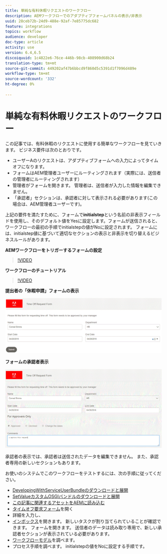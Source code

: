 ```yaml
---
title: 単純な有料休暇リクエストのワークフロー
description: AEMワークフローでのアダプティブフォームパネルの表示/非表示
uuid: 28ceb72b-24d9-488e-92af-7e85775dc682
feature: integrations
topics: workflow
audience: developer
doc-type: article
activity: use
version: 6.4,6.5
discoiquuid: 1c4822e6-76ce-446b-98cb-408900d68b24
translation-type: tm+mt
source-git-commit: 449202af47b6bbcd9f860d5c5391d1f7096d489e
workflow-type: tm+mt
source-wordcount: '332'
ht-degree: 0%

---
```



# 単純な有料休暇リクエストのワークフロー

この記事では、有料休暇のリクエストに使用する簡単なワークフローを見ていきます。 ビジネス要件は次のとおりです。

* ユーザーAのリクエストは、アダプティブフォームへの入力によってタイムオフになります。
* フォームはAEM管理者ユーザーにルーティングされます（実際には、送信者の管理者にルーティングされます）
* 管理者がフォームを開きます。 管理者は、送信者が入力した情報を編集できません。
* 「承認者」セクションは、承認者に対して表示される必要があります(この場合は、AEM管理者ユーザーです)。

上記の要件を満たすために、フォームで&#x200B;**initialstep**&#x200B;という名前の非表示フィールドを使用し、そのデフォルト値をYesに設定します。フォームが送信されると、ワークフローの最初の手順でinitialstepの値がNoに設定されます。 フォームには、initialstep値に基づいて適切なセクションの表示と非表示を切り替えるビジネスルールがあります。

**AEMワークフローをトリガーするフォームの設定**

>[!VIDEO](https://video.tv.adobe.com/v/28406?quality=9&learn=on)

**ワークフローのチュートリアル**

>[!VIDEO](https://video.tv.adobe.com/v/28407?quality=9&learn=on)

**提出者の「休暇申請」フォームの表示**

![initialstep](assets/initialstep.gif)

**フォームの承認者表示**

![approverview](assets/approversview.gif)

承認者の表示では、承認者は送信されたデータを編集できません。 また、承認者専用の新しいセクションもあります。

お使いのシステムでこのワークフローをテストするには、次の手順に従ってください。
* [DevelopingWithServiceUserBundleのダウンロードと展開](/help/forms/assets/common-osgi-bundles/DevelopingWithServiceUser.jar)
* [SetValueカスタムOSGIバンドルのダウンロードと展開](/help/forms/assets/common-osgi-bundles/SetValueApp.core-1.0-SNAPSHOT.jar)
* [この記事に関連するアセットをAEMに読み込む](assets/helpxworkflow.zip)
* [タイムオフ要求フォーム](http://localhost:4502/content/dam/formsanddocuments/helpx/timeoffrequestform/jcr:content?wcmmode=disabled)を開く
* 詳細を入力し、
* [インボックス](http://localhost:4502/mnt/overlay/cq/inbox/content/inbox.html)を開きます。 新しいタスクが割り当てられていることが確認できます。 フォームを開きます。 送信者のデータは読み取り専用で、新しい承認者セクションが表示されている必要があります。
* [ワークフローモデル](http://localhost:4502/editor.html/conf/global/settings/workflow/models/helpxworkflow.html)を調べます。
* プロセス手順を調べます。 initialstepの値をNoに設定する手順です。
